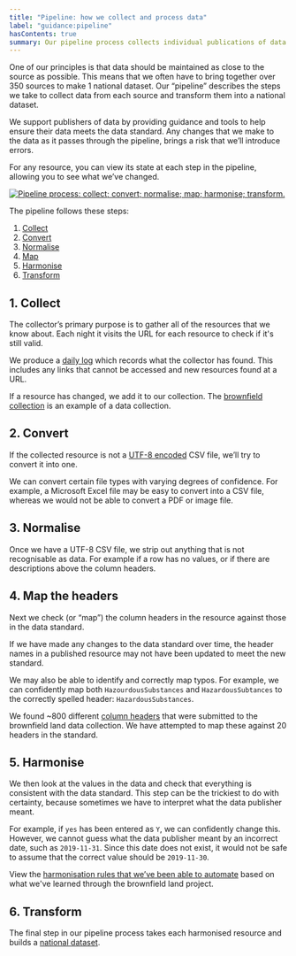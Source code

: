 ```yaml
---
title: "Pipeline: how we collect and process data"
label: "guidance:pipeline"
hasContents: true
summary: Our pipeline process collects individual publications of data and turns them into a national dataset.
---
```


One of our principles is that data should be maintained as close to the source as possible. This means that we often have to bring together over 350 sources to make 1 national dataset. Our “pipeline” describes the steps we take to collect data from each source and transform them into a national dataset.

We support publishers of data by providing guidance and tools to help ensure their data meets the data standard. Any changes that we make to the data as it passes through the pipeline, brings a risk that we’ll introduce errors.

<div class="highlight-box--cta">
  <p>For any resource, you can view its state at each step in the pipeline, allowing you to see what we’ve changed.</p>
</div>

<a data-flickr-embed="true" href="https://www.flickr.com/photos/mattlucht/49547009136/in/datetaken-public/" title="Pipeline process: collect; convert; normalise; map; harmonise; transform."><img src="https://live.staticflickr.com/65535/49547009136_f3c86e9e31_b.jpg" alt="Pipeline process: collect; convert; normalise; map; harmonise; transform."></a>

The pipeline follows these steps:

1. [Collect](#1-collect)
2. [Convert](#2-convert)
3. [Normalise](#3-normalise)
4. [Map](#4-map-the-headers)
5. [Harmonise](#5-harmonise)
6. [Transform](#6-transform)

## 1. Collect

The collector’s primary purpose is to gather all of the resources that we know about. Each night it visits the URL for each resource to check if it's still valid.

We produce a [daily log](/resource/log/2020-03-09) which records what the collector has found. This includes any links that cannot be accessed and new resources found at a URL.

If a resource has changed, we add it to our collection. The [brownfield collection](https://github.com/digital-land/brownfield-land-collection/blob/master/dataset/brownfield-land.csv) is an example of a data collection.

## 2. Convert

If the collected resource is not a [UTF-8 encoded](https://www.w3schools.com/charsets/ref_html_utf8.asp) CSV file, we’ll try to convert it into one.

We can convert certain file types with varying degrees of confidence. For example, a Microsoft Excel file may be easy to convert into a CSV file, whereas we would not be able to convert a PDF or image file.

## 3. Normalise

Once we have a UTF-8 CSV file, we strip out anything that is not recognisable as data. For example if a row has no values, or if there are descriptions above the column headers.

## 4. Map the headers

Next we check (or “map”) the column headers in the resource against those in the data standard.

If we have made any changes to the data standard over time, the header names in a published resource may not have been updated to meet the new standard.

We may also be able to identify and correctly map typos. For example, we can confidently map both `HazourdousSubstances` and `HazardousSubtances` to the correctly spelled header: `HazardousSubstances`.

<div class="highlight-box--cta">
    <p>We found ~800 different <a href="https://github.com/digital-land/brownfield-land-collection/blob/master/index/count/column.csv">column headers</a> that were submitted to the brownfield land data collection. We have attempted to map these against 20 headers in the standard.</p>
</div>

## 5. Harmonise

We then look at the values in the data and check that everything is consistent with the data standard. This step can be the trickiest to do with certainty, because sometimes we have to interpret what the data publisher meant. 

For example, if `yes` has been entered as `Y`, we can confidently change this. However, we cannot guess what the data publisher meant by an incorrect date, such as `2019-11-31`. Since this date does not exist, it would not be safe to assume that the correct value should be `2019-11-30`.

<div class="highlight-box--cta">
View the <a href="https://github.com/digital-land/brownfield-land-collection/blob/master/bin/harmonise.py">harmonisation rules that we’ve been able to automate</a> based on what we've learned through the brownfield land project.
</div>

## 6. Transform

The final step in our pipeline process takes each harmonised resource and builds a [national dataset](/dataset/brownfield-land/).
